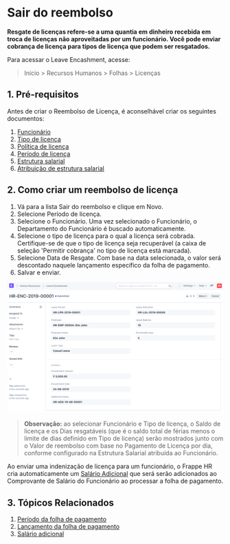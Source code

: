 # Sair do reembolso



**Resgate de licenças refere-se a uma quantia em dinheiro recebida em troca de licenças não aproveitadas por um funcionário. Você pode enviar cobrança de licença para tipos de licença que podem ser resgatados.**


Para acessar o Leave Encashment, acesse:


> Início > Recursos Humanos > Folhas > Licenças


## 1. Pré-requisitos


Antes de criar o Reembolso de Licença, é aconselhável criar os seguintes documentos:


1. [Funcionário](/docs/pt/human-resources/leave-allocation)
2. [Tipo de licença](/docs/pt/human-resources/leave-type)
3. [Política de licença](/docs/pt/human-resources/leave-policy)
4. [Período de licença](/docs/pt/human-resources/leave-period)
5. [Estrutura salarial](/docs/pt/human-resources/salary-structure)
6. [Atribuição de estrutura salarial](/docs/pt/human-resources/salary-structure-assignment)


## 2. Como criar um reembolso de licença


1. Vá para a lista Sair do reembolso e clique em Novo.
2. Selecione Período de licença.
3. Selecione o Funcionário. Uma vez selecionado o Funcionário, o Departamento do Funcionário é buscado automaticamente.
4. Selecione o tipo de licença para o qual a licença será cobrada. Certifique-se de que o tipo de licença seja recuperável (a caixa de seleção 'Permitir cobrança' no tipo de licença está marcada).
5. Selecione Data de Resgate. Com base na data selecionada, o valor será descontado naquele lançamento específico da folha de pagamento.
6. Salvar e enviar.


![Leave Encashment](/files/leave-encashment-new.png)


> **Observação:** ao selecionar Funcionário e Tipo de licença, o Saldo de licença e os Dias resgatáveis ​​(que é o saldo total de férias menos o limite de dias definido em Tipo de licença) serão mostrados junto com o Valor de reembolso com base no Pagamento de Licença por dia, conforme configurado na Estrutura Salarial atribuída ao Funcionário.


Ao enviar uma indenização de licença para um funcionário, o Frappe HR cria automaticamente um [Salário Adicional](/docs/pt/human-resources/additional-salary) que será serão adicionados ao Comprovante de Salário do Funcionário ao processar a folha de pagamento.


## 3. Tópicos Relacionados


1. [Período da folha de pagamento](/docs/pt/human-resources/payroll-period)
2. [Lançamento da folha de pagamento](/docs/pt/human-resources/payroll-entry)
3. [Salário adicional](/docs/pt/human-resources/additional-salary)



